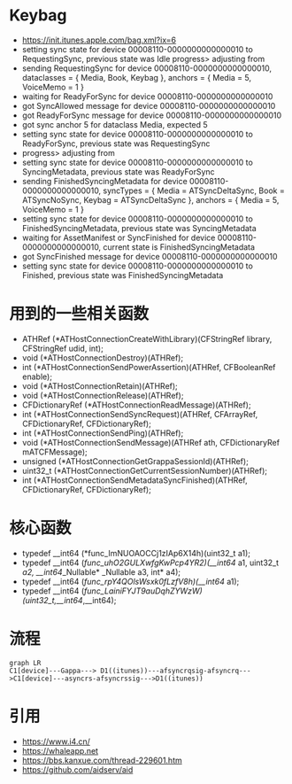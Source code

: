 # Keybag
- https://init.itunes.apple.com/bag.xml?ix=6
- setting sync state for device 00008110-0000000000000010 to RequestingSync, previous state was Idle
progress> adjusting from
- sending RequestingSync for device 00008110-0000000000000010, dataclasses = { Media, Book, Keybag }, anchors = { Media = 5, VoiceMemo = 1 }
- waiting for ReadyForSync for device 00008110-0000000000000010
- got SyncAllowed message for device 00008110-0000000000000010
- got ReadyForSync message for device 00008110-0000000000000010
- got sync anchor 5 for dataclass Media, expected 5
- setting sync state for device 00008110-0000000000000010 to ReadyForSync, previous state was RequestingSync
- progress> adjusting from
- setting sync state for device 00008110-0000000000000010 to SyncingMetadata, previous state was ReadyForSync
- sending FinishedSyncingMetadata for device 00008110-0000000000000010, syncTypes = { Media = ATSyncDeltaSync, Book = ATSyncNoSync, Keybag = ATSyncDeltaSync }, anchors = { Media = 5, VoiceMemo = 1 }
- setting sync state for device 00008110-0000000000000010 to FinishedSyncingMetadata, previous state was SyncingMetadata
- waiting for AssetManifest or SyncFinished for device 00008110-0000000000000010, current state is FinishedSyncingMetadata
- got SyncFinished message for device 00008110-0000000000000010
- setting sync state for device 00008110-0000000000000010 to Finished, previous state was FinishedSyncingMetadata

# 用到的一些相关函数
- ATHRef (*ATHostConnectionCreateWithLibrary)(CFStringRef library, CFStringRef udid, int);
- void (*ATHostConnectionDestroy)(ATHRef);
- int (*ATHostConnectionSendPowerAssertion)(ATHRef, CFBooleanRef enable);
- void (*ATHostConnectionRetain)(ATHRef);
- void (*ATHostConnectionRelease)(ATHRef);
- CFDictionaryRef (*ATHostConnectionReadMessage)(ATHRef);
- int (*ATHostConnectionSendSyncRequest)(ATHRef, CFArrayRef, CFDictionaryRef, CFDictionaryRef);
- int (*ATHostConnectionSendPing)(ATHRef);
- void (*ATHostConnectionSendMessage)(ATHRef ath, CFDictionaryRef mATCFMessage);
- unsigned (*ATHostConnectionGetGrappaSessionId)(ATHRef);
- uint32_t (*ATHostConnectionGetCurrentSessionNumber)(ATHRef);
- int (*ATHostConnectionSendMetadataSyncFinished)(ATHRef, CFDictionaryRef, CFDictionaryRef);

# 核心函数
- typedef __int64 (*func_ImNUOAOCCj1zIAp6X14h)(uint32_t a1);
- typedef __int64 (*func_uhO2GULXwfgKwPcp4YR2)(__int64* a1, uint32_t *a2, __int64*_Nullable* _Nullable    a3, int* a4);
- typedef __int64 (*func_rpY4QOlsWsxk0fLzfV8h)(__int64* a1);
- typedef __int64 (*func_LainiFYJT9auDqhZYWzW)(uint32_t,__int64*,__int64);

# 流程

```mermaid
graph LR
C1[device]---Gappa---> D1((itunes))---afsyncrqsig-afsyncrq--->C1[device]---asyncrs-afsyncrssig--->D1((itunes))
```
 
# 引用
- https://www.i4.cn/
- https://whaleapp.net
- https://bbs.kanxue.com/thread-229601.htm
- https://github.com/aidserv/aid
